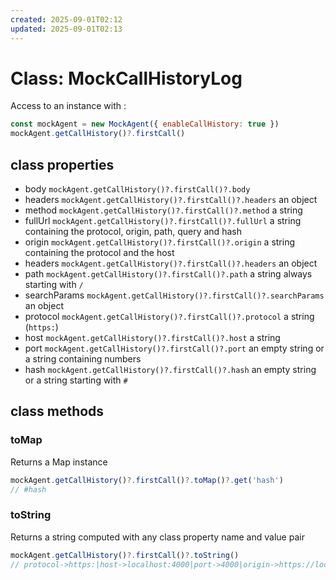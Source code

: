 ```yaml
---
created: 2025-09-01T02:12
updated: 2025-09-01T02:13
---
```

# Class: MockCallHistoryLog

Access to an instance with :

```js
const mockAgent = new MockAgent({ enableCallHistory: true })
mockAgent.getCallHistory()?.firstCall()
```

## class properties

- body `mockAgent.getCallHistory()?.firstCall()?.body`
- headers `mockAgent.getCallHistory()?.firstCall()?.headers` an object
- method `mockAgent.getCallHistory()?.firstCall()?.method` a string
- fullUrl `mockAgent.getCallHistory()?.firstCall()?.fullUrl` a string containing the protocol, origin, path, query and hash
- origin `mockAgent.getCallHistory()?.firstCall()?.origin` a string containing the protocol and the host
- headers `mockAgent.getCallHistory()?.firstCall()?.headers` an object
- path `mockAgent.getCallHistory()?.firstCall()?.path` a string always starting with `/`
- searchParams `mockAgent.getCallHistory()?.firstCall()?.searchParams` an object
- protocol `mockAgent.getCallHistory()?.firstCall()?.protocol` a string (`https:`)
- host `mockAgent.getCallHistory()?.firstCall()?.host` a string
- port `mockAgent.getCallHistory()?.firstCall()?.port` an empty string or a string containing numbers
- hash `mockAgent.getCallHistory()?.firstCall()?.hash` an empty string or a string starting with `#`

## class methods

### toMap

Returns a Map instance

```js
mockAgent.getCallHistory()?.firstCall()?.toMap()?.get('hash')
// #hash
```

### toString

Returns a string computed with any class property name and value pair

```js
mockAgent.getCallHistory()?.firstCall()?.toString()
// protocol->https:|host->localhost:4000|port->4000|origin->https://localhost:4000|path->/endpoint|hash->#here|searchParams->{"query":"value"}|fullUrl->https://localhost:4000/endpoint?query=value#here|method->PUT|body->"{ "data": "hello" }"|headers->{"content-type":"application/json"}
```
